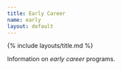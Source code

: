 ```yaml
---
title: Early Career
name: early
layout: default
---
```


{% include layouts/title.md %}

Information on _early career_ programs.



